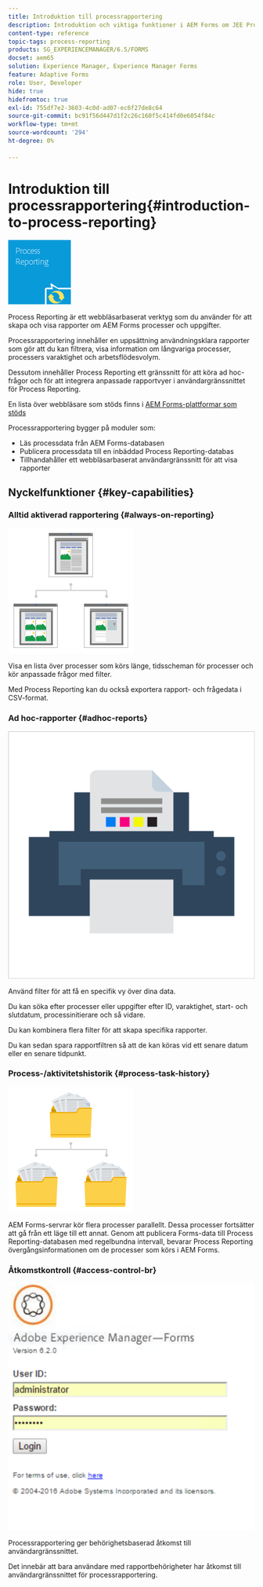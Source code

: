 ```yaml
---
title: Introduktion till processrapportering
description: Introduktion och viktiga funktioner i AEM Forms om JEE Process Reporting
content-type: reference
topic-tags: process-reporting
products: SG_EXPERIENCEMANAGER/6.5/FORMS
docset: aem65
solution: Experience Manager, Experience Manager Forms
feature: Adaptive Forms
role: User, Developer
hide: true
hidefromtoc: true
exl-id: 755df7e2-3603-4c0d-ad07-ec6f27de8c64
source-git-commit: bc91f56d447d1f2c26c160f5c414fd0e6054f84c
workflow-type: tm+mt
source-wordcount: '294'
ht-degree: 0%

---
```


# Introduktion till processrapportering{#introduction-to-process-reporting}

![processrapportering](assets/process-reporting.png)

Process Reporting är ett webbläsarbaserat verktyg som du använder för att skapa och visa rapporter om AEM Forms processer och uppgifter.

Processrapportering innehåller en uppsättning användningsklara rapporter som gör att du kan filtrera, visa information om långvariga processer, processers varaktighet och arbetsflödesvolym.

Dessutom innehåller Process Reporting ett gränssnitt för att köra ad hoc-frågor och för att integrera anpassade rapportvyer i användargränssnittet för Process Reporting.

En lista över webbläsare som stöds finns i [AEM Forms-plattformar som stöds](/help/sites-deploying/technical-requirements.md)

Processrapportering bygger på moduler som:

* Läs processdata från AEM Forms-databasen
* Publicera processdata till en inbäddad Process Reporting-databas
* Tillhandahåller ett webbläsarbaserat användargränssnitt för att visa rapporter

## Nyckelfunktioner {#key-capabilities}

### Alltid aktiverad rapportering {#always-on-reporting}

![platshantering](assets/site-management.png)

Visa en lista över processer som körs länge, tidsscheman för processer och kör anpassade frågor med filter.

Med Process Reporting kan du också exportera rapport- och frågedata i CSV-format.

### Ad hoc-rapporter {#adhoc-reports}

![print-&amp;-color](assets/print-&-colour.png)

Använd filter för att få en specifik vy över dina data.

Du kan söka efter processer eller uppgifter efter ID, varaktighet, start- och slutdatum, processinitierare och så vidare.

Du kan kombinera flera filter för att skapa specifika rapporter.

Du kan sedan spara rapportfiltren så att de kan köras vid ett senare datum eller en senare tidpunkt.

### Process-/aktivitetshistorik {#process-task-history}

![filhantering](assets/file-management.png)

AEM Forms-servrar kör flera processer parallellt. Dessa processer fortsätter att gå från ett läge till ett annat. Genom att publicera Forms-data till Process Reporting-databasen med regelbundna intervall, bevarar Process Reporting övergångsinformationen om de processer som körs i AEM Forms.

### Åtkomstkontroll {#access-control-br}

![namnlös](assets/untitled.png)

Processrapportering ger behörighetsbaserad åtkomst till användargränssnittet.

Det innebär att bara användare med rapportbehörigheter har åtkomst till användargränssnittet för processrapportering.

